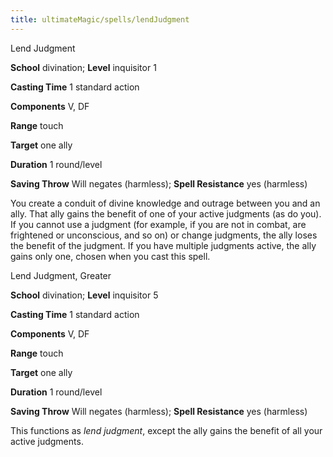 ```yaml
---
title: ultimateMagic/spells/lendJudgment
---
```

Lend Judgment

**School** divination; **Level** inquisitor 1

**Casting Time** 1 standard action

**Components** V, DF

**Range** touch

**Target** one ally

**Duration** 1 round/level

**Saving Throw** Will negates (harmless); **Spell Resistance** yes (harmless)

You create a conduit of divine knowledge and outrage between you and an ally. That ally gains the benefit of one of your active judgments (as do you). If you cannot use a judgment (for example, if you are not in combat, are frightened or unconscious, and so on) or change judgments, the ally loses the benefit of the judgment. If you have multiple judgments active, the ally gains only one, chosen when you cast this spell.

Lend Judgment, Greater

**School** divination; **Level** inquisitor 5

**Casting Time** 1 standard action

**Components** V, DF

**Range** touch

**Target** one ally

**Duration** 1 round/level

**Saving Throw** Will negates (harmless); **Spell Resistance** yes (harmless)

This functions as _lend judgment_, except the ally gains the benefit of all your active judgments.

